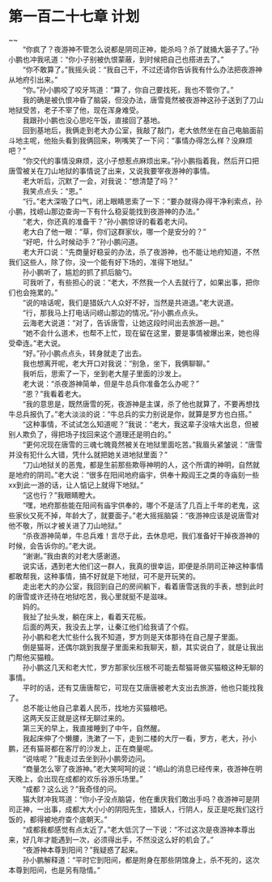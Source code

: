# 第一百二十七章 计划

~~
            <br>　　“你疯了？夜游神不管怎么说都是阴司正神，能杀吗？杀了就捅大篓子了。”孙小鹏也冲我吼道：“你小子别被仇恨蒙蔽，到时候把自己也搭进去了。”<br>　　“你不敢算了。”我摇头说：“我自己干，不过还请你告诉我有什么办法把夜游神从地府引出来。”<br>　　“你。”孙小鹏咬了咬牙骂道：“算了，你自己要找死，我也不管你了。”<br>　　我的确是被仇恨冲昏了脑袋，但没办法，唐雪竟然被夜游神这孙子送到了刀山地狱受苦，老子不宰了他，现在浑身难受。<br>　　我跟孙小鹏也没心思吃午饭，直接回了基地。<br>　　回到基地后，我俩走到老大办公室，我敲了敲门，老大依然坐在自己电脑面前斗地主呢，他抬头看到我俩回来，咧嘴笑了一下问：“事情办得怎么样？没麻烦吧？”<br>　　“你交代的事情没麻烦，这小子想惹点麻烦出来。”孙小鹏指着我，然后开口把唐雪被关在刀山地狱的事情说了出来，又说我要宰夜游神的事情。<br>　　老大听后，沉默了一会，对我说：“想清楚了吗？”<br>　　我笑点点头：“恩。”<br>　　“行。”老大深吸了口气，闭上眼睛思索了一下：“要办就得办得干净利索点，孙小鹏，找崂山那边查询一下有什么稳妥能找到夜游神的办法。”<br>　　“老大，你还真的准备干？”孙小鹏惊讶的看着老大问。<br>　　老大白了他一眼：“草，你们这群家伙，哪一个是安分的？”<br>　　“好吧，什么时候动手？”孙小鹏问道。<br>　　老大开口说：“先商量好稳妥的办法，杀了夜游神，也不能让地府知道，不然我们这些人，除了你，没一个能有好下场的，准得下地狱。”<br>　　孙小鹏听了，尴尬的抓了抓后脑勺。<br>　　可我听了，有些担心的说：“老大，不然我一个人去就行了，如果出事，把你们也会拖累的。”<br>　　“说的啥话呢，我们是猎妖六人众好不好，当然是共进退。”老大说道。<br>　　“行，那我马上打电话问崂山那边的情况。”孙小鹏点点头。<br>　　云海老大说道：“对了，告诉唐雪，让她这段时间出去旅游一趟。”<br>　　“她不会什么道术，也帮不上忙，现在留在这里，要是事情被爆出来，她也得受牵连。”老大说。<br>　　“好。”孙小鹏点点头，转身就走了出去。<br>　　我也想离开呢，老大开口对我说：“别急，坐下，我俩聊聊。”<br>　　我听后，思索了一下，坐到老大屋子里面的沙发上。<br>　　老大说：“杀夜游神简单，但是牛总兵你准备怎么办呢？”<br>　　“恩？”我看着老大。<br>　　“我的意思是，既然唐雪的死，夜游神是主谋，杀了他也就算了，不要再想找牛总兵报仇了。”老大淡淡的说：“牛总兵的实力别说是你，就算是罗方也白搭。”<br>　　“这种事情，不试试怎么知道呢？”我说：“老大，我这辈子没啥大出息，但被别人欺负了，得把场子找回来这个道理还是明白的。”<br>　　“更何况现在唐雪的三魂七魄竟然被关在地狱里面吃苦。”我眉头紧皱说：“唐雪并没有犯什么大错，凭什么就把她关进地狱里面？”<br>　　“刀山地狱关的恶鬼，都是生前那些欺辱神明的人，这个所谓的神明，自然就是地府的阴司。”老大说：“很多在阳间地府庙宇，供奉十殿阎王之类的寺庙刻一些xx到此一游的话，让人惦记上就得下地狱。”<br>　　“这也行？”我眼睛瞪大。<br>　　“嘿，地府那些能在阳间有庙宇供奉的，哪个不是活了几百上千年的老鬼，这些家伙又死不掉，年龄大了，就要面子。”老大摇摇脑袋：“夜游神应该是说唐雪对他不敬，所以才被关进了刀山地狱。”<br>　　“杀夜游神简单，牛总兵难！言尽于此，去休息吧，我们准备好干掉夜游神的时候，会告诉你的。”老大说。<br>　　“谢谢。”我由衷的对老大感谢道。<br>　　说实话，遇到老大他们这一群人，我真的很幸运，即便是杀阴司正神这种事情都敢帮我，这种事情，搞不好就是下地狱，可不是开玩笑的。<br>　　走出老大的办公室，我回到自己的房间躺下，看着唐雪送我的手表，想到此时的唐雪或许还待在地狱吃苦，我心里就挺不是滋味。<br>　　妈的。<br>　　我扯了扯头发，躺在床上，看着天花板。<br>　　后面的两天，我没去上学，让秦江他们给我请了个假。<br>　　孙小鹏和老大忙些什么我不知道，罗方则是天体那待在自己屋子里面。<br>　　倒是猫哥，还偶尔跳到我屋子里面来和我聊天，额，其实说白了，就是让我出门帮他买猫粮。<br>　　孙小鹏这几天和老大忙，罗方那家伙压根不可能去帮猫哥做买猫粮这种无聊的事情。<br>　　平时的话，还有艾唐唐帮它，可现在艾唐唐被老大支出去旅游，他也只能找我了。<br>　　总不能让他自己拿着人民币，找地方买猫粮吧。<br>　　这两天反正就是这样无聊过来的。<br>　　第三天的早上，我直接睡到了中午，自然醒。<br>　　我起床伸了个懒腰，洗漱了一下，走到二楼的大厅一看，罗方，老大，孙小鹏，还有猫哥都在客厅的沙发上，正在商量呢。<br>　　“说啥呢？”我走过去坐到孙小鹏旁边问。<br>　　“商量怎么宰了夜游神。”老大笑呵呵的说：“崂山的消息已经传来，夜游神在明天晚上，会出现在成都的欢乐谷游乐场里。”<br>　　“成都？这么远？”我奇怪的问。<br>　　猫大财冲我骂道：“你小子没点脑袋，他在重庆我们敢出手吗？夜游神可是阴司正神，一出事，成都大大小小的阴阳先生，猎妖人，行阴人，反正是吃我们这行饭的，都得被地府查个底朝天。”<br>　　“成都我都感觉有点太近了。”老大低沉了一下说：“不过这次是夜游神本尊出来，好几年才能遇到一次，必须得出手，不然没这么好的机会了。”<br>　　“夜游神本尊到阳间？”我疑惑了起来。<br>　　孙小鹏解释道：“平时它到阳间，都是附身在那些阴馆身上，杀不死的，这次本尊到阳间，也是另有隐情。”<br>
	